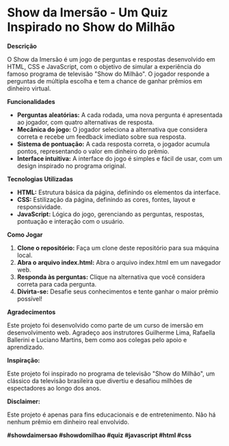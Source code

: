 # Show da Imersão - Um Quiz Inspirado no Show do Milhão

**Descrição**

O Show da Imersão é um jogo de perguntas e respostas desenvolvido em HTML, CSS e JavaScript, com o objetivo de simular a experiência do famoso programa de televisão "Show do Milhão". O jogador responde a perguntas de múltipla escolha e tem a chance de ganhar prêmios em dinheiro virtual.

**Funcionalidades**

* **Perguntas aleatórias:** A cada rodada, uma nova pergunta é apresentada ao jogador, com quatro alternativas de resposta.
* **Mecânica do jogo:** O jogador seleciona a alternativa que considera correta e recebe um feedback imediato sobre sua resposta.
* **Sistema de pontuação:** A cada resposta correta, o jogador acumula pontos, representando o valor em dinheiro do prêmio.
* **Interface intuitiva:** A interface do jogo é simples e fácil de usar, com um design inspirado no programa original.

**Tecnologias Utilizadas**

* **HTML:** Estrutura básica da página, definindo os elementos da interface.
* **CSS:** Estilização da página, definindo as cores, fontes, layout e responsividade.
* **JavaScript:** Lógica do jogo, gerenciando as perguntas, respostas, pontuação e interação com o usuário.

**Como Jogar**

1. **Clone o repositório:** Faça um clone deste repositório para sua máquina local.
2. **Abra o arquivo index.html:** Abra o arquivo index.html em um navegador web.
3. **Responda às perguntas:** Clique na alternativa que você considera correta para cada pergunta.
4. **Divirta-se:** Desafie seus conhecimentos e tente ganhar o maior prêmio possível!

**Agradecimentos**

Este projeto foi desenvolvido como parte de um curso de imersão em desenvolvimento web. Agradeço aos instrutores Guilherme Lima, Rafaella Ballerini e Luciano Martins, bem como aos colegas pelo apoio e aprendizado.

**Inspiração:**

Este projeto foi inspirado no programa de televisão "Show do Milhão", um clássico da televisão brasileira que divertiu e desafiou milhões de espectadores ao longo dos anos.

**Disclaimer:**

Este projeto é apenas para fins educacionais e de entretenimento. Não há nenhum prêmio em dinheiro real envolvido.

**#showdaimersao #showdomilhao #quiz #javascript #html #css**
